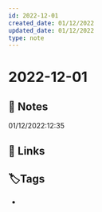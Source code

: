 ```yaml
---
id: 2022-12-01
created_date: 01/12/2022
updated_date: 01/12/2022
type: note
---
```


#  2022-12-01

## 📝 Notes

01/12/2022:12:35



## 🔗 Links

## **🏷️Tags**

- 
